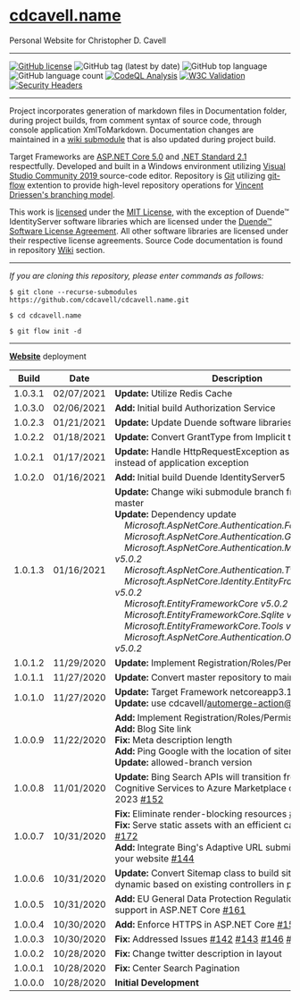 ﻿# [cdcavell.name](https://cdcavell.name)
Personal Website for Christopher D. Cavell
<hr />

[![GitHub license](https://img.shields.io/github/license/cdcavell/cdcavell.name)](https://github.com/cdcavell/cdcavell.name/blob/main/LICENSE)
![GitHub tag (latest by date)](https://img.shields.io/github/v/tag/cdcavell/cdcavell.name)
![GitHub top language](https://img.shields.io/github/languages/top/cdcavell/cdcavell.name)
![GitHub language count](https://img.shields.io/github/languages/count/cdcavell/cdcavell.name)
[![CodeQL Analysis](https://github.com/cdcavell/cdcavell.name/workflows/CodeQL%20Analysis/badge.svg)](https://github.com/cdcavell/cdcavell.name/actions?query=workflow%3A%22CodeQL+Analysis%22)
[![W3C Validation](https://img.shields.io/w3c-validation/default?targetUrl=https%3A%2F%2Fcdcavell.name)](https://validator.nu/?doc=https%3A%2F%2Fcdcavell.name)
[![Security Headers](https://img.shields.io/security-headers?url=https%3A%2F%2Fcdcavell.name)](https://securityheaders.com/?q=https%3A%2F%2Fcdcavell.name)

<hr />

Project incorporates generation of markdown files in Documentation folder, during project builds, from comment syntax of source code, through console application XmlToMarkdown. Documentation changes are maintained in a [wiki submodule](https://brendancleary.com/2013/03/08/including-a-github-wiki-in-a-repository-as-a-submodule/) that is also updated during project build.

Target Frameworks are [ASP.NET Core 5.0](https://dotnet.microsoft.com/download/dotnet/5.0) and [.NET Standard 2.1](https://docs.microsoft.com/en-us/dotnet/standard/net-standard) respectfully. Developed and built in a Windows environment utilizing [Visual Studio Community 2019 ](https://visualstudio.microsoft.com/vs/) source-code editor. Repository is [Git](https://git-scm.com/) utilizing [git-flow](https://danielkummer.github.io/git-flow-cheatsheet/) extention to provide high-level repository operations for [Vincent Driessen's branching model](https://nvie.com/posts/a-successful-git-branching-model/).

This work is [licensed](https://github.com/cdcavell/cdcavell.name/blob/main/LICENSE) under the [MIT License](https://opensource.org/licenses/MIT), with the exception of Duende&trade; IdentityServer software libraries which are licensed under the [Duende&trade; Software License Agreement](https://duendesoftware.com/license/identityserver.pdf). All other software libraries are licensed under their respective license agreements. Source Code documentation is found in repository [Wiki](https://github.com/cdcavell/cdcavell.name/wiki) section. 

<hr />

_If you are cloning this repository, please enter commands as follows:_

```
$ git clone --recurse-submodules https://github.com/cdcavell/cdcavell.name.git

$ cd cdcavell.name

$ git flow init -d
```

<hr />



[__Website__](https://cdcavell.name) deployment 

| Build | Date | Description |
|-------|------|-------------|
| 1.0.3.1 | 02/07/2021 | __Update:__ Utilize Redis Cache |
| 1.0.3.0 | 02/06/2021 | __Add:__ Initial build Authorization Service |
| 1.0.2.3 | 01/21/2021 | __Update:__ Update Duende software libraries v5.0.1 |
| 1.0.2.2 | 01/18/2021 | __Update:__ Convert GrantType from Implicit to Pkce |
| 1.0.2.1 | 01/17/2021 | __Update:__ Handle HttpRequestException as http status instead of application exception |
| 1.0.2.0 | 01/16/2021 | __Add:__ Initial build Duende IdentityServer5 |
| 1.0.1.3 | 01/16/2021 | __Update:__ Change wiki submodule branch from main to master <br />  __Update:__ Dependency update<br />&nbsp;&nbsp;&nbsp;&nbsp;_Microsoft.AspNetCore.Authentication.Facebook v5.0.2_<br />&nbsp;&nbsp;&nbsp;&nbsp;_Microsoft.AspNetCore.Authentication.Google v5.0.2_<br />&nbsp;&nbsp;&nbsp;&nbsp;_Microsoft.AspNetCore.Authentication.MicrosoftAccount v5.0.2_<br />&nbsp;&nbsp;&nbsp;&nbsp;_Microsoft.AspNetCore.Authentication.Twitter v5.0.2_<br />&nbsp;&nbsp;&nbsp;&nbsp;_Microsoft.AspNetCore.Identity.EntityFrameworkCore v5.0.2_<br />&nbsp;&nbsp;&nbsp;&nbsp;_Microsoft.EntityFrameworkCore v5.0.2_<br />&nbsp;&nbsp;&nbsp;&nbsp;_Microsoft.EntityFrameworkCore.Sqlite v5.0.2_<br />&nbsp;&nbsp;&nbsp;&nbsp;_Microsoft.EntityFrameworkCore.Tools v5.0.2_<br />&nbsp;&nbsp;&nbsp;&nbsp;_Microsoft.AspNetCore.Authentication.OpenIdConnect v5.0.2_ |
| 1.0.1.2 | 11/29/2020 | __Update:__ Implement Registration/Roles/Permissions [#183](https://github.com/cdcavell/cdcavell.name/issues/183) |
| 1.0.1.1 | 11/27/2020 | __Update:__ Convert master repository to main |
| 1.0.1.0 | 11/27/2020 | __Update:__ Target Framework netcoreapp3.1 to net5.0 <br /> __Update:__ use cdcavell/automerge-action@v0.12.0 |
| 1.0.0.9 | 11/22/2020 | __Add:__ Implement Registration/Roles/Permissions [#183](https://github.com/cdcavell/cdcavell.name/issues/183) <br /> __Add:__ Blog Site link <br /> __Fix:__ Meta description length <br /> __Add:__ Ping Google with the location of sitemap <br /> __Update:__ allowed-branch version |
| 1.0.0.8 | 11/01/2020 | __Update:__ Bing Search APIs will transition from Azure Cognitive Services to Azure Marketplace on 31 October 2023 [#152](https://github.com/cdcavell/cdcavell.name/issues/152) |
| 1.0.0.7 | 10/31/2020 | __Fix:__ Eliminate render-blocking resources [#171](https://github.com/cdcavell/cdcavell.name/issues/171) <br /> __Fix:__ Serve static assets with an efficient cache policy [#172](https://github.com/cdcavell/cdcavell.name/issues/172) <br /> __Add:__ Integrate Bing's Adaptive URL submission API with your website [#144](https://github.com/cdcavell/cdcavell.name/issues/144) |
| 1.0.0.6 | 10/31/2020 | __Update:__ Convert Sitemap class to build sitemap.xml dynamic based on existing controllers in project [#145](https://github.com/cdcavell/cdcavell.name/issues/145) |
| 1.0.0.5 | 10/31/2020 | __Add:__ EU General Data Protection Regulation (GDPR) support in ASP.NET Core [#161](https://github.com/cdcavell/cdcavell.name/issues/161) |
| 1.0.0.4 | 10/30/2020 | __Add:__ Enforce HTTPS in ASP.NET Core [#158](https://github.com/cdcavell/cdcavell.name/issues/158) |
| 1.0.0.3 | 10/30/2020 | __Fix:__ Addressed Issues [#142](https://github.com/cdcavell/cdcavell.name/issues/142) [#143](https://github.com/cdcavell/cdcavell.name/issues/143) [#146](https://github.com/cdcavell/cdcavell.name/issues/146) [#147](https://github.com/cdcavell/cdcavell.name/issues/147) [#150](https://github.com/cdcavell/cdcavell.name/issues/150) |
| 1.0.0.2 | 10/28/2020 | __Fix:__ Change twitter description in layout |
| 1.0.0.1 | 10/28/2020 | __Fix:__ Center Search Pagination |
| 1.0.0.0 | 10/28/2020 | __Initial Development__ |
